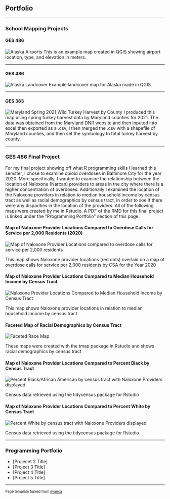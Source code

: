 ## Portfolio

---

### School Mapping Projects 

#### GES 486

![Alaska Airports](images/Alaska_airport_map_final_00_00.jpg)
 This is an example map created in QGIS showing airport location, type, and elevation in meters. 

---

#### GES 486

![Alaska Landcover](images/Alaska_landcovermap_00_00.jpg)
 Example landcover map for Alaska made in QGIS

---



#### GES 383 

![Maryland Spring 2021 Wild Turkey Harvest by County](/images/turkey_map.png)
I produced this map using spring turkey harvest data by Maryland counties for 2021. The data was obtained from the Maryland DNR website and then inputed into excel then exported as a .csv, I then merged the .csv with a shapefile of Maryland counties, and then set the symbology to total turkey harvest by county.


---




### GES 486 Final Project

For my final project showing off what R programming skills I learned this semster, I chose to examine opioid overdoses in Baltimore City for the year 2020. More specifically, I wanted to examine the relationship between the location of Naloxone (Narcan) providers to areas in the city where there is a higher concentration of overdoses. Additionally I examined the location of the Naloxone providers in relation to median household income by census tract as well as racial demographics by census tract, in order to see if there were any disparities in the location of the providers. All of the following maps were created by me in Rstudio. A PDF of the RMD for this final project is linked under the "Programming Portfolio" section of this page. 

#### Map of Naloxone Provider Locations Compared to Overdose Calls for Service per 2,000 Residents (2020)
 ![Map of Naloxone Provider Locations compared to overdose calls for service per 2,000 residents](/images/Overdose_with_narcan_locations.png)

This map shows Naloxone provider locations (red dots) overlaid on a map of overdose calls for service per 2,000 residents by CSA for the Year 2020

#### Map of Naloxone Provider Locations Compared to Median Household Income by Census Tract
 ![Naloxone Provider Locations Compared to Median Household Income by Census Tract](/images/MHI_map.png)

This map shows Naloxone provider locations in relation to median household income by census tract

#### Faceted Map of Racial Demographics by Census Tract
 ![Faceted Race Map](/images/Faceted_map.png)
 
 These maps were created with the tmap package in Rstudio and shows racial demographics by census tract

#### Map of Naloxone Provider Locations Compared to Percent Black by Census Tract
 ![Percent Black/African American by census tract with Naloxone Providers displayed](/images/Percent_black_censustract.png)

Census data retrieved using the tidycensus package for Rstudio

#### Map of Naloxone Provider Locations Compared to Percent White by Census Tract

![Percent White by census tract with Naloxone Providers displayed](/images/Percent_white.png)

Census data retrieved using the tidycensus package for Rstudio

---

### Programming Portfolio 


- [Projecet 2 Title]
- [Project 3 Title]
- [Project 4 Title]
- [Project 5 Title]


---
<p style="font-size:11px">Page template forked from <a href="https://github.com/evanca/quick-portfolio">evanca</a></p>
<!-- Remove above link if you don't want to attibute -->

